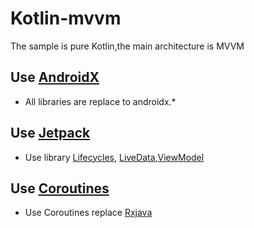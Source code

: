 # Kotlin-mvvm
The sample is pure Kotlin,the main architecture is MVVM

## Use [AndroidX](https://developer.android.com/topic/libraries/support-library/androidx-overview)
 - All libraries are replace to androidx.*

## Use [Jetpack](https://developer.android.com/jetpack/)
 - Use library [Lifecycles](https://developer.android.com/topic/libraries/architecture/lifecycle),
 [LiveData](https://developer.android.com/topic/libraries/architecture/livedata),[ViewModel](https://developer.android.com/topic/libraries/architecture/viewmodel)
 
## Use [Coroutines](https://kotlinlang.org/docs/reference/coroutines.html)
 - Use Coroutines replace [Rxjava](https://github.com/ReactiveX/RxJava)
